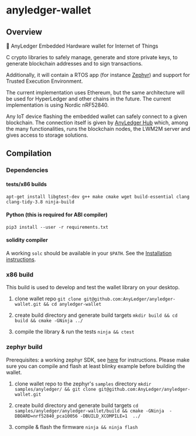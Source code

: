 # anyledger-wallet

## Overview

🏦 AnyLedger Embedded Hardware wallet for Internet of Things

C crypto libraries to safely manage, generate and store private keys, to generate blockchain addresses and to sign transactions.

Additionally, it will contain a RTOS app (for instance [Zephyr](https://github.com/AnyLedger/zephyr)) and support for Trusted Execution Environment.

The current implementation uses Ethereum, but the same architecture will be used for HyperLedger and other chains in the future. The current implementation is using Nordic nRF52840.

Any IoT device flashing the embedded wallet can safely connect to a given blockchain. The connection itself is given by [AnyLedger Hub](https://github.com/AnyLedger/anyledger-hub) which, among the many functionalities, runs the blockchain nodes, the LWM2M server and gives access to storage solutions.

## Compilation

### Dependencies

#### tests/x86 builds
`apt-get install libgtest-dev g++ make cmake wget build-essential clang clang-tidy-3.8 ninja-build`

#### Python (this is required for ABI compiler)
`pip3 install --user -r requirements.txt`

#### solidity compiler
A working `solc` should be available in your `$PATH`. See the [Installation instructions](https://solidity.readthedocs.io/en/v0.4.21/installing-solidity.html).

### x86 build

This build is used to develop and test the wallet library on your desktop.

1) clone wallet repo
`git clone git@github.com:AnyLedger/anyledger-wallet.git && cd anyledger-wallet`

2) create build directory and generate build targets
`mkdir build && cd build && cmake -GNinja ../`

3) compile the library & run the tests
`ninja && ctest`

### zephyr build

Prerequisites: a working zephyr SDK, see [here](https://docs.zephyrproject.org/latest/getting_started/getting_started.html) for instructions. 
Please make sure you can compile and flash at least blinky example before building the wallet.

1) clone wallet repo to the zephyr's `samples` directory
`mkdir samples/anyledger/ && git clone git@github.com:AnyLedger/anyledger-wallet.git`

2) create build directory and generate build targets
`cd samples/anyledger/anyledger-wallet/build && cmake -GNinja  -DBOARD=nrf52840_pca10056 -DBUILD_XCOMPILE=1  ../`

3) compile & flash the firmware
`ninja && ninja flash`

